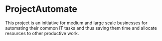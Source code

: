 # ProjectAutomate
This project is an initiative for medium and large scale businesses for automating their common IT tasks and thus saving them time and allocate resources to other productive work.
